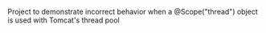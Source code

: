 Project to demonstrate incorrect behavior when a @Scope("thread") object is used with Tomcat's thread pool
